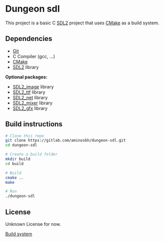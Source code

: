 # Dungeon sdl

This project is a basic C [SDL2][SDL] project that uses [CMake][] as a build system.


## Dependencies

- [Git][]
- C Compiler (gcc, ...)
- [CMake][]
- [SDL2][SDL] library

**Optional packages:**

- [SDL2_image][] library
- [SDL2_ttf][] library
- [SDL2_net][] library
- [SDL2_mixer][] library
- [SDL2_gfx][] library

## Build instructions

```sh
# Clone this repo
git clone https://gitlab.com/aminosbh/dungeon-sdl.git
cd dungeon-sdl

# Create a build folder
mkdir build
cd build

# Build
cmake ..
make

# Run
./dungeon-sdl
```

## License

Unknown License for now.

[Build system](https://gitlab.com/aminosbh/basic-c-sdl-project)

[SDL]: https://www.libsdl.org
[CMake]: https://cmake.org
[Git]: https://git-scm.com
[SDL2_image]: https://www.libsdl.org/projects/SDL_image
[SDL2_ttf]: https://www.libsdl.org/projects/SDL_ttf
[SDL2_net]: https://www.libsdl.org/projects/SDL_net
[SDL2_mixer]: https://www.libsdl.org/projects/SDL_mixer
[SDL2_gfx]: http://www.ferzkopp.net/wordpress/2016/01/02/sdl_gfx-sdl2_gfx
